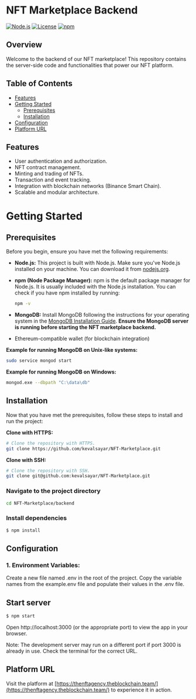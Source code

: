 # **NFT Marketplace Backend**

[![Node.js](https://img.shields.io/badge/node-%5E14.0.0-green)](https://nodejs.org/)
[![License](https://img.shields.io/badge/license-MIT-blue.svg)](LICENSE.md)
[![npm](https://img.shields.io/badge/npm-%5E6.0.0-orange)](https://www.npmjs.com/)

## **Overview**

Welcome to the backend of our NFT marketplace! This repository contains the server-side code and functionalities that power our NFT platform.

## **Table of Contents**

- [Features](#features)
- [Getting Started](#getting-started)
  - [Prerequisites](#prerequisites)
  - [Installation](#installation)
- [Configuration](#configuration)
- [Platform URL](#platform-url)

## **Features**

- User authentication and authorization.
- NFT contract management.
- Minting and trading of NFTs.
- Transaction and event tracking.
- Integration with blockchain networks (Binance Smart Chain).
- Scalable and modular architecture.

# **Getting Started**

## **Prerequisites**

Before you begin, ensure you have met the following requirements:

- **Node.js:** This project is built with Node.js. Make sure you've Node.js installed on your machine. You can download it from [nodejs.org](https://nodejs.org/).

- **npm (Node Package Manager):** npm is the default package manager for Node.js. It is usually included with the Node.js installation. You can check if you have npm installed by running:

  ```bash
  npm -v
  ```

- **MongoDB:** Install MongoDB following the instructions for your operating system in the [MongoDB Installation Guide](https://docs.mongodb.com/manual/installation/). **Ensure the MongoDB server is running before starting the NFT marketplace backend.**

- Ethereum-compatible wallet (for blockchain integration)

**Example for running MongoDB on Unix-like systems:**

```bash
sudo service mongod start
```

**Example for running MongoDB on Windows:**

```bash
mongod.exe --dbpath "C:\data\db"
```

## **Installation**

Now that you have met the prerequisites, follow these steps to install and run the project:

**Clone with HTTPS:**

```bash
# Clone the repository with HTTPS.
git clone https://github.com/kevalsayar/NFT-Marketplace.git
```

**Clone with SSH:**

```bash
# Clone the repository with SSH.
git clone git@github.com:kevalsayar/NFT-Marketplace.git
```

### Navigate to the project directory

```bash
cd NFT-Marketplace/backend
```

### Install dependencies

```bash
$ npm install
```

## **Configuration**

### 1. Environment Variables:

Create a new file named .env in the root of the project. Copy the variable names from the example.env file and populate their values in the .env file.

## Start server

```bash
$ npm start
```

Open http://localhost:3000 (or the appropriate port) to view the app in your browser.

Note: The development server may run on a different port if port 3000 is already in use. Check the terminal for the correct URL.

## **Platform URL**

Visit the platform at [https://thenftagency.theblockchain.team/](https://thenftagency.theblockchain.team/) to experience it in action.

